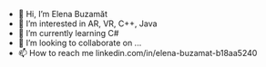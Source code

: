 - 👋 Hi, I’m Elena Buzamăt
- 👀 I’m interested in AR, VR, C++, Java
- 🌱 I’m currently learning C#
- 💞️ I’m looking to collaborate on ...
- 📫 How to reach me linkedin.com/in/elena-buzamat-b18aa5240

<!---
ellabzm/ellabzm is a ✨ special ✨ repository because its `README.md` (this file) appears on your GitHub profile.
You can click the Preview link to take a look at your changes.
--->
